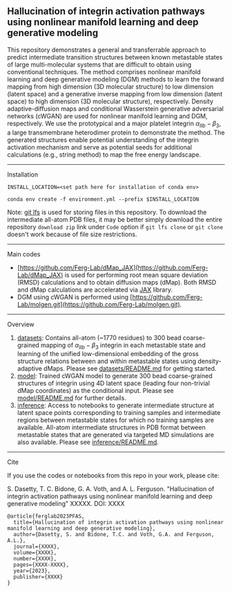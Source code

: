 Hallucination of integrin activation pathways using nonlinear manifold learning and deep generative modeling
---

This repository demonstrates a general and transferrable approach to predict intermediate transition structures between known metastable states of large multi-molecular systems that are difficult to obtain using conventional techniques. The method comprises nonlinear manifold learning and deep generative modeling (DGM) methods to learn the forward mapping from high dimension (3D molecular structure) to low dimension (latent space) and a generative inverse mapping from low dimension (latent space) to high dimension (3D molecular structure), respectively. Density adaptive-diffusion maps and conditional Wasserstein generative adversarial networks (cWGAN) are used for nonlinear manifold learning and DGM, respectively. We use the prototypical and a major platelet integrin $\alpha_{IIb}-\beta_{3}$, a large transmembrane heterodimer protein to demonstrate the method. The generated structures enable potential understanding of the integrin activation mechanism and serve as potential seeds for additional calculations (e.g., string method) to map the free energy landscape. 

---

Installation

`INSTALL_LOCATION=<set path here for installation of conda env>`

`conda env create -f environment.yml --prefix $INSTALL_LOCATION` 

Note: [git lfs](https://git-lfs.com) is used for storing files in this repository. To download the intermediate all-atom PDB files, it may be better simply download the entire repository `download zip` link under `Code` option if `git lfs clone` or `git clone` doesn't work because of file size restrictions.

---

Main codes

- [https://github.com/Ferg-Lab/dMap_JAX](https://github.com/Ferg-Lab/dMap_JAX) is used for performing root mean square deviation (RMSD) calculations and to obtain diffusion maps (dMap). Both RMSD and dMap calculations are accelerated via [JAX](https://github.com/google/jax) library.
- DGM using cWGAN is performed using [https://github.com/Ferg-Lab/molgen.git](https://github.com/Ferg-Lab/molgen.git). 

<!--
<p align="center">
<img width="843" alt="Screenshot 2023-08-22 at 11 00 17 AM" src="https://github.com/Ferg-Lab/activeLearningPFASLinear/assets/38693318/083976aa-eb17-43b8-b232-90b9bfeb7218">
</p>
-->

---

Overview

1. [datasets](./datasets): Contains all-atom (~1770 residues) to 300 bead coarse-grained mapping of $\alpha_{IIb}-\beta_{3}$ integrin in each metastable state and learning of the unified low-dimensional embedding of the gross structure relations between and within metastable states using density-adaptive dMaps. Please see [datasets/README.md](./datasets/README.md) for getting started.
2. [model](./model): Trained cWGAN model to generate 300 bead coarse-grained structures of integrin using 4D latent space (leading four non-trivial dMap coordinates) as the conditional input. Please see [model/README.md](./model/README.md) for further details.
3. [inference](./inference): Access to notebooks to generate intermediate structure at latent space points corresponding to training samples and intermediate regions between metastable states for which no training samples are available. All-atom intermediate structures in PDB format between metastable states that are generated via targeted MD simulations  are also available. Please see [inference/README.md](./inference/README.md).
   
---

Cite

If you use the codes or notebooks from this repo in your work, please cite:

S. Dasetty, T. C. Bidone, G. A. Voth, and A. L. Ferguson. "Hallucination of integrin activation pathways using nonlinear manifold learning and deep generative modeling" XXXXX. DOI: XXXX

```
@article{ferglab2023PFAS,
  title={Hallucination of integrin activation pathways using nonlinear manifold learning and deep generative modeling},
  author={Dasetty, S. and Bidone, T.C. and Voth, G.A. and Ferguson, A.L.},
  journal={XXXX},
  volume={XXXX},
  number={XXXX},
  pages={XXXX-XXXX},
  year={2023},
  publisher={XXXX}
}
```



